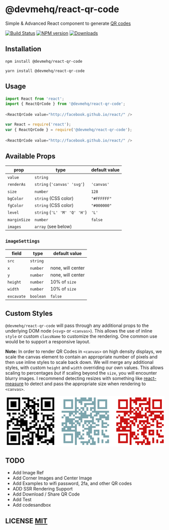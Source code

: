 # @devmehq/react-qr-code

Simple & Advanced React component to generate [QR codes](http://en.wikipedia.org/wiki/QR_code)

[![Build Status](https://github.com/devmehq/react-qr-code/actions/workflows/ci.yml/badge.svg)](https://github.com/devmehq/react-qr-code/actions/workflows/ci.yml)
[![NPM version](https://img.shields.io/npm/v/@devmehq/react-qr-code.svg)](https://www.npmjs.com/package/@devmehq/react-qr-code)
[![Downloads](https://img.shields.io/npm/dm/@devmehq/react-qr-code.svg)](https://www.npmjs.com/package/@devmehq/react-qr-code)

## Installation

```npm
npm install @devmehq/react-qr-code
```

```yarn
yarn install @devmehq/react-qr-code
```

## Usage

```typescript
import React from 'react';
import { ReactQrCode } from '@devmehq/react-qr-code';

<ReactQrCode value="http://facebook.github.io/react/" />
```

```js
var React = require('react');
var { ReactQrCode } = require('@devmehq/react-qr-code');

<ReactQrCode value="http://facebook.github.io/react/" />
```

## Available Props

| prop         | type                         | default value |
|--------------|------------------------------|---------------|
| `value`      | `string`                     |               |
| `renderAs`   | `string` (`'canvas' 'svg'`)  | `'canvas'`    |
| `size`       | `number`                     | `128`         |
| `bgColor`    | `string` (CSS color)         | `"#FFFFFF"`   |
| `fgColor`    | `string` (CSS color)         | `"#000000"`   |
| `level`      | `string` (`'L' 'M' 'Q' 'H'`) | `'L'`         |
| `marginSize` | `number`                     | `false`       |
| `images`     | `array` (see below)          |               |

### `imageSettings`

| field      | type      | default value     |
|------------|-----------|-------------------|
| `src`      | `string`  |                   |
| `x`        | `number`  | none, will center |
| `y`        | `number`  | none, will center |
| `height`   | `number`  | 10% of `size`     |
| `width`    | `number`  | 10% of `size`     |
| `excavate` | `boolean` | `false`           |

## Custom Styles

`@devmehq/react-qr-code` will pass through any additional props to the underlying DOM node (`<svg>` or `<canvas>`). This allows the use of inline `style` or custom `className` to customize the rendering. One common use would be to support a responsive layout.

**Note:** In order to render QR Codes in `<canvas>` on high density displays, we scale the canvas element to contain an appropriate number of pixels and then use inline styles to scale back down. We will merge any additional styles, with custom `height` and `width` overriding our own values. This allows scaling to percentages *but* if scaling beyond the `size`, you will encounter blurry images. I recommend detecting resizes with something like [react-measure](https://github.com/souporserious/react-measure) to detect and pass the appropriate size when rendering to `<canvas>`.

<img src="https://github.com/devmehq/react-qr-code/raw/master/examples/qrcode-demo.png" alt="qrcode-demo">


## TODO
- Add Image Ref
- Add Corner Images and Center Image
- Add Examples to wifi password, 2fa, and other QR codes
- ADD SSR Rendering Support
- Add Download / Share QR Code
- Add Test
- Add codesandbox

## LICENSE [MIT](LICENSE.md)
